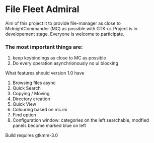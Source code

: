# File Fleet Admiral

Aim of this project it to provide file-manager as close to MidnightCommander (MC) as possible with GTK-ui.
Project is in developement stage. Everyone is welcome to participate.

### The most important things are: 
1. keep keybindings as close to MC as possible
2. Do every operation asynchrionously no ui blocking

What features should version 1.0 have
1) Browsing files async
2) Quick Search
3) Copying / Moving
4) Directory creation
5) Quick View
6) Colouring based on mc.ini
7) Find option
8) Configuration window: categories on the left searchable, modfied panels become marked blue on left


Build requires gtkmm-3.0
